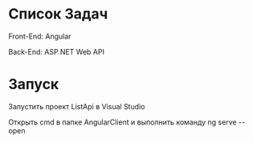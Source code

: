 <h1>Список Задач</h1>

<p>Front-End: Angular</p>
<p>Back-End: ASP.NET Web API</p>

<h1>Запуск</h1>
<p>Запустить проект ListApi в Visual Studio</p>
<p>Открыть cmd в папке AngularClient и выполнить команду ng serve --open</p>
